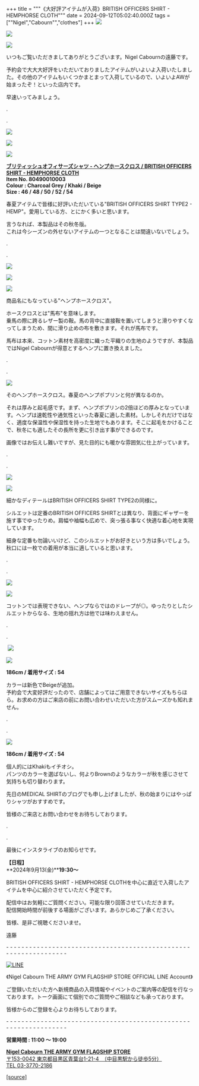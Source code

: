 +++
title = """《大好評アイテムが入荷》BRITISH OFFICERS SHIRT - HEMPHORSE CLOTH"""
date = 2024-09-12T05:02:40.000Z
tags = ["\"Nigel","Cabourn\"","clothes"]
+++
![](https://cdn.shopify.com/s/files/1/0094/9295/5196/files/DSC0954_480x480.jpg?v=1726113871)

![](https://cdn.shopify.com/s/files/1/0094/9295/5196/files/DSC0953_480x480.jpg?v=1726113870)

![](https://cdn.shopify.com/s/files/1/0094/9295/5196/files/DSC0956_480x480.jpg?v=1726113870)

いつもご覧いただきましてありがとうございます。Nigel Cabournの遠藤です。

予約会で大大大好評をいただいておりましたアイテムがいよいよ入荷いたしました。その他のアイテムもいくつかまとまって入荷しているので、いよいよAWが始まったぞ！といった店内です。

早速いってみましょう。

.

.

![](https://cdn.shopify.com/s/files/1/0094/9295/5196/files/DSC0902_480x480.jpg?v=1726112793)

![](https://cdn.shopify.com/s/files/1/0094/9295/5196/files/DSC0899_480x480.jpg?v=1726112793)

![](https://cdn.shopify.com/s/files/1/0094/9295/5196/files/DSC0904_480x480.jpg?v=1726112793)

[**ブリティッシュオフィサーズシャツ - ヘンプホースクロス / BRITISH OFFICERS SHIRT - HEMPHORSE CLOTH**](https://cabourn.jp/products/80490010003?_pos=4&_fid=82731949d&_ss=c)  
**Item No. 80490010003**  
**Colour : Charcoal Grey / Khaki / Beige**  
**Size : 46 / 48 / 50 / 52 / 54**

春夏アイテムで皆様に好評いただいている"BRITISH OFFICERS SHIRT TYPE2 - HEMP"。愛用している方、とにかく多いと思います。

言うなれば、本製品はその秋冬版。  
これは今シーズンの外せないアイテムの一つとなることは間違いないでしょう。

.

.

![](https://cdn.shopify.com/s/files/1/0094/9295/5196/files/DSC0891_480x480.jpg?v=1726112789)

![](https://cdn.shopify.com/s/files/1/0094/9295/5196/files/DSC0888_480x480.jpg?v=1726112789)

![](https://cdn.shopify.com/s/files/1/0094/9295/5196/files/DSC0887_480x480.jpg?v=1726112789)

商品名にもなっている"ヘンプホースクロス"。

ホースクロスとは"馬布"を意味します。  
乗馬の際に跨るレザー製の鞍。馬の背中に直接鞍を置いてしまうと滑りやすくなってしまうため、間に滑り止めの布を敷きます。それが馬布です。

馬布は本来、コットン素材を高密度に織った平織りの生地のようですが、本製品ではNigel Cabournが得意とするヘンプに置き換えました。

.

.

![](https://cdn.shopify.com/s/files/1/0094/9295/5196/files/DSC0838_480x480.jpg?v=1726112792)

そのヘンプホースクロス。春夏のヘンプポプリンと何が異なるのか。

それは厚みと起毛感です。まず、ヘンプポプリンの2倍ほどの厚みとなっています。ヘンプは速乾性や通気性といった春夏に適した素材。しかしそれだけではなく、適度な保温性や保湿性を持った生地でもあります。そこに起毛をかけることで、秋冬にも適したその長所を更に引き出す事ができるのです。

画像ではお伝えし難いですが、見た目的にも暖かな雰囲気に仕上がっています。

.

.

![](https://cdn.shopify.com/s/files/1/0094/9295/5196/files/DSC0859_480x480.jpg?v=1726112791)

![](https://cdn.shopify.com/s/files/1/0094/9295/5196/files/DSC0852_480x480.jpg?v=1726112791)

細かなディテールはBRITISH OFFICERS SHIRT TYPE2の同様に。

シルエットは定番のBRITISH OFFICERS SHIRTとは異なり、背面にギャザーを施す事でゆったりめ。肩幅や袖幅も広めで、突っ張る事なく快適な着心地を実現しています。

細身な定番も勿論いいけど、このシルエットがお好きという方は多いでしょう。 秋口には一枚での着用が本当に適していると思います。

.

.

![](https://cdn.shopify.com/s/files/1/0094/9295/5196/files/DSC0884_6ab32206-f08c-479b-8f41-7c84a4733303_480x480.jpg?v=1726114826)

![](https://cdn.shopify.com/s/files/1/0094/9295/5196/files/DSC0861_74f695e3-b721-4099-acf5-4d669d4ed143_480x480.jpg?v=1726114825)

コットンでは表現できない、ヘンプならではのドレープが◎。ゆったりとしたシルエットからなる、生地の揺れ方は他では味わえません。

.

.

 ![](https://cdn.shopify.com/s/files/1/0094/9295/5196/files/DSC0943_480x480.jpg?v=1726113178)

![](https://cdn.shopify.com/s/files/1/0094/9295/5196/files/DSC0908_271748a1-2c31-4469-a997-258af4b5aaf5_480x480.jpg?v=1726112862)

**186cm / 着用サイズ : 54**

カラーは新色でBeigeが追加。  
予約会で大変好評だったので、店舗によってはご用意できないサイズもちらほら。お求めの方はご来店の前にお問い合わせいただいた方がスムーズかも知れません。

.

.

![](https://cdn.shopify.com/s/files/1/0094/9295/5196/files/DSC0834_480x480.jpg?v=1726112792)

**186cm / 着用サイズ : 54**

個人的にはKhakiもイチオシ。  
パンツのカラーを選ばないし、何よりBrownのようなカラーが秋を感じさせて気持ちも切り替わります。

先日のMEDICAL SHIRTのブログでも申し上げましたが、秋の始まりにはやっぱりシャツがおすすめです。

皆様のご来店とお問い合わせをお待ちしております。

.

.

最後にインスタライブのお知らせです。

**【日程】**  
**2024年9月13(金)****19:30～**

BRITISH OFFICERS SHIRT - HEMPHORSE CLOTHを中心に直近で入荷したアイテムを中心に紹介させていただく予定です。

配信中はお気軽にご質問ください。可能な限り回答させていただきます。   
配信開始時間が前後する場面がございます。あらかじめご了承ください。

皆様、是非ご視聴くださいませ。

遠藤

\- - - - - - - - - - - - - - - - - - - - - - - - - - - - - - - - - - - - - - - - - - - - - - - - - - - - - - - - - - - - - - - -  

[![LINE](https://cdn.shopify.com/s/files/1/0094/9295/5196/files/ja_600x600.png?v=1631941030)](https://lin.ee/NpdpRpF)

《Nigel Cabourn THE ARMY GYM FLAGSHIP STORE OFFICIAL LINE Account》

ご登録いただいた方へ新規商品の入荷情報やイベントのご案内等の配信を行なっております。トーク画面にて個別でのご質問やご相談なども承っております。

皆様からのご登録を心よりお待ちしております。

\- - - - - - - - - - - - - - - - - - - - - - - - - - - - - - - - - - - - - - - - - - - - - - - - - - - - - - - - - - - - - - - - 

**営業時間 : 11:00 〜 19:00**

[**Nigel Cabourn THE ARMY GYM FLAGSHIP STORE**](https://cabourn.jp/pages/flagship)  
[〒153-0042 東京都目黒区青葉台1-21-4　（中目黒駅から徒歩5分）](https://cabourn.jp/pages/flagship)  
[TEL 03-3770-2186](https://cabourn.jp/pages/flagship)

[[source]](https://cabourn.jp/blogs/shop-info/flagship20240912)
